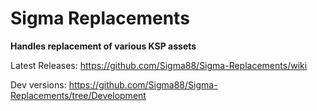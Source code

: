 # Sigma Replacements


**Handles replacement of various KSP assets**


Latest Releases: https://github.com/Sigma88/Sigma-Replacements/wiki

Dev versions: https://github.com/Sigma88/Sigma-Replacements/tree/Development

